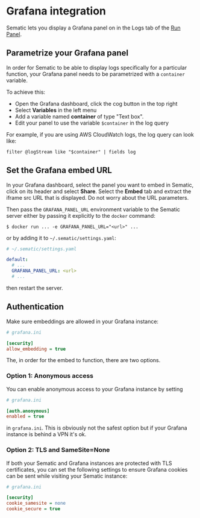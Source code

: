 # Grafana integration

Sematic lets you display a Grafana panel on in the Logs tab of the [Run
Panel](./sematic-ui.md#run-panel).

## Parametrize your Grafana panel

In order for Sematic to be able to display logs specifically for a particular
function, your Grafana panel needs to be parametrized with a `container`
variable.

To achieve this:

* Open the Grafana dashboard, click the cog button in the top right
* Select **Variables** in the left menu
* Add a variable named **container** of type "Text box".
* Edit your panel to use the variable `$container` in the log query

For example, if you are using AWS CloudWatch logs, the log query can look like:

```
filter @logStream like "$container" | fields log
```

## Set the Grafana embed URL

In your Grafana dashboard, select the panel you want to embed in Sematic, click
on its header and select **Share**. Select the **Embed** tab and extract the
iframe src URL that is displayed. Do not worry about the URL parameters.

Then pass the `GRAFANA_PANEL_URL` environment variable to the Sematic server
either by passing it explicitly to the `docker` command:

```shell
$ docker run ... -e GRAFANA_PANEL_URL="<url>" ...
```

or by adding it to `~/.sematic/settings.yaml`:

```yaml
# ~/.sematic/settings.yaml

default:
  # ...
  GRAFANA_PANEL_URL: <url>
  # ...
```

then restart the server.

## Authentication

Make sure embeddings are allowed in your Grafana instance:

```ini
# grafana.ini

[security]
allow_embedding = true
```

The, in order for the embed to function, there are two options.

### Option 1: Anonymous access

You can enable anonymous access to your Grafana instance by setting
```ini
# grafana.ini

[auth.anonymous]
enabled = true
```
in `grafana.ini`. This is obviously not the safest option but if your Grafana
instance is behind a VPN it's ok.

### Option 2: TLS and SameSite=None

If both your Sematic and Grafana instances are protected with TLS certificates,
you can set the following settings to ensure Grafana cookies can be sent while
visiting your Sematic instance:

```ini
# grafana.ini

[security]
cookie_samesite = none
cookie_secure = true
```